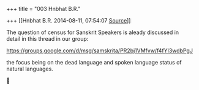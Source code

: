 +++
title = "003 Hnbhat B.R."

+++
[[Hnbhat B.R.	2014-08-11, 07:54:07 [Source](https://groups.google.com/g/samskrita/c/DCAH3xMyDb4)]]



The question of census for Sanskrit Speakers is aleady discussed in  
detail in this thread in our group:  
  
<https://groups.google.com/d/msg/samskrita/PR2bj1VMfvw/f4fYl3wdbPgJ>  
  
the focus being on the dead language and spoken language status of  
natural languages.  




